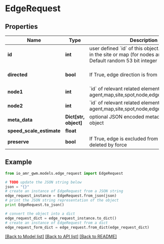 # EdgeRequest


## Properties
Name | Type | Description | Notes
------------ | ------------- | ------------- | -------------
**id** | **int** | user defined &#x60;id&#x60; of this object. Must be unique in the site or map (for nodes and edges); Default random 53 bit integer | [optional] 
**directed** | **bool** | If True, edge direction is from node1 to node2 | [optional] [default to False]
**node1** | **int** | &#x60;id&#x60; of relevant related element eg: agent,map,site,spot,node,edge,external_device | 
**node2** | **int** | &#x60;id&#x60; of relevant related element eg: agent,map,site,spot,node,edge,external_device | 
**meta_data** | **Dict[str, object]** | optional JSON encoded metadata for this object | [optional] 
**speed_scale_estimate** | **float** |  | [optional] 
**preserve** | **bool** | If True, edge is excluded from deletion, unless deleted by force | [optional] 

## Example

```python
from io_amr_gwm.models.edge_request import EdgeRequest

# TODO update the JSON string below
json = "{}"
# create an instance of EdgeRequest from a JSON string
edge_request_instance = EdgeRequest.from_json(json)
# print the JSON string representation of the object
print EdgeRequest.to_json()

# convert the object into a dict
edge_request_dict = edge_request_instance.to_dict()
# create an instance of EdgeRequest from a dict
edge_request_form_dict = edge_request.from_dict(edge_request_dict)
```
[[Back to Model list]](../README.md#documentation-for-models) [[Back to API list]](../README.md#documentation-for-api-endpoints) [[Back to README]](../README.md)


